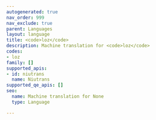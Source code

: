 ```yaml
---
autogenerated: true
nav_order: 999
nav_exclude: true
parent: Languages
layout: language
title: <code>loz</code>
description: Machine translation for <code>loz</code>
codes:
- loz
family: []
supported_apis:
- id: niutrans
  name: Niutrans
supported_qe_apis: []
seo:
  name: Machine translation for None
  type: Language

---
```


